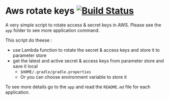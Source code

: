 # Aws rotate keys  [![Build Status](https://secure.travis-ci.org/Gujarats/ark.png)](http://travis-ci.org/Gujarats/ark)
A very simple script to rotate access & secret keys in AWS.
Please see the `app` folder to see more application command.

This script do theese : 
 - use Lambda function to rotate the secret & access keys and store it to parameter store
 - get the latest and active secret & access keys from parameter store  and save it local 
    * `$HOME/.gradle/gradle.properties`
    * Or you can choose environment variable to store it

 To see more details go to the `app` and read the `README.md` file for each application.



